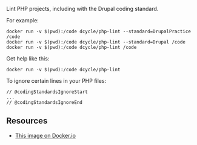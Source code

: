 Lint PHP projects, including with the Drupal coding standard.

For example:

    docker run -v $(pwd):/code dcycle/php-lint --standard=DrupalPractice /code
    docker run -v $(pwd):/code dcycle/php-lint --standard=Drupal /code
    docker run -v $(pwd):/code dcycle/php-lint /code

Get help like this:

    docker run -v $(pwd):/code dcycle/php-lint

To ignore certain lines in your PHP files:

    // @codingStandardsIgnoreStart
    ... 
    // @codingStandardsIgnoreEnd


Resources
-----

 * [This image on Docker.io](https://hub.docker.com/r/dcycle/php-lint/)
